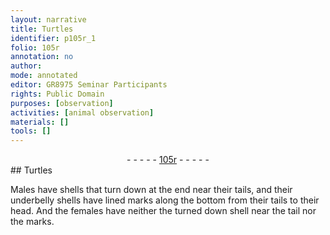 ```yaml
---
layout: narrative
title: Turtles
identifier: p105r_1
folio: 105r
annotation: no
author:
mode: annotated
editor: GR8975 Seminar Participants
rights: Public Domain
purposes: [observation]
activities: [animal observation]
materials: []
tools: []
---
```


 <div class="folio" align="center">- - - - - <a href="http://gallica.bnf.fr/ark:/12148/btv1b10500001g/f215.image" target="_blank">105r</a> - - - - - </div>  
## <span class="animal">Turtles</span>

 
<span class="activity"></span>Males have shells that turn down at the end near their tails, and their underbelly shells have lined marks along the bottom from their tails to their head. And the females have neither the turned down shell near the tail nor the marks.
 